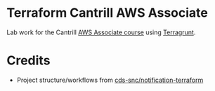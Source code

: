 # Terraform Cantrill AWS Associate
Lab work for the Cantrill [AWS Associate course](https://learn.cantrill.io/p/aws-certified-solutions-architect-associate-saa-c02) using [Terragrunt](https://terragrunt.gruntwork.io/).

# Credits
* Project structure/workflows from [cds-snc/notification-terraform](https://github.com/cds-snc/notification-terraform)